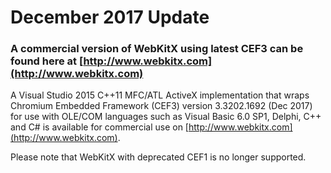 December 2017 Update
=======

### A commercial version of WebKitX using latest CEF3 can be found here at [http://www.webkitx.com](http://www.webkitx.com) ###
A Visual Studio 2015 C++11 MFC/ATL ActiveX implementation that wraps Chromium Embedded Framework (CEF3) version 3.3202.1692 (Dec 2017) for use with OLE/COM languages such as Visual Basic 6.0 SP1, Delphi, C++ and C# is available for commercial use on [http://www.webkitx.com](http://www.webkitx.com). 

Please note that WebKitX with deprecated CEF1 is no longer supported.
